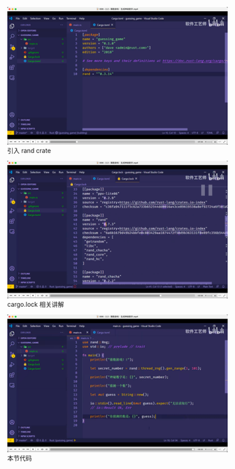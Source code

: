 ![](./img/2022-07-30-19-44-46.png)  
引入 rand crate

![](./img/2022-07-30-19-50-36.png)  
cargo.lock 相关讲解

![](./img/2022-07-30-19-52-50.png)  
本节代码        


